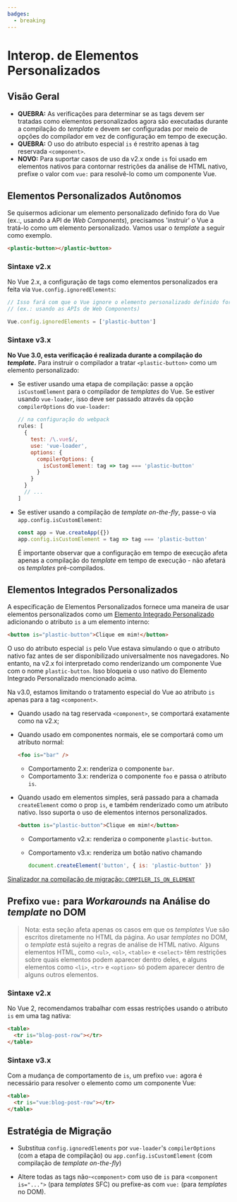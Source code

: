 ```yaml
---
badges:
  - breaking
---
```


# Interop. de Elementos Personalizados <MigrationBadges :badges="$frontmatter.badges" />

## Visão Geral

- **QUEBRA:** As verificações para determinar se as tags devem ser tratadas como elementos personalizados agora são executadas durante a compilação do _template_ e devem ser configuradas por meio de opções do compilador em vez de configuração em tempo de execução.
- **QUEBRA:** O uso do atributo especial `is` é restrito apenas à tag reservada `<component>`.
- **NOVO:** Para suportar casos de uso da v2.x onde `is` foi usado em elementos nativos para contornar restrições da análise de HTML nativo, prefixe o valor com `vue:` para resolvê-lo como um componente Vue.

## Elementos Personalizados Autônomos

Se quisermos adicionar um elemento personalizado definido fora do Vue (ex.:, usando a API de _Web Components_), precisamos 'instruir' o Vue a tratá-lo como um elemento personalizado. Vamos usar o _template_ a seguir como exemplo.

```html
<plastic-button></plastic-button>
```

### Sintaxe v2.x

No Vue 2.x, a configuração de tags como elementos personalizados era feita via `Vue.config.ignoredElements`:

```js
// Isso fará com que o Vue ignore o elemento personalizado definido fora do Vue
// (ex.: usando as APIs de Web Components)

Vue.config.ignoredElements = ['plastic-button']
```

### Sintaxe v3.x

**No Vue 3.0, esta verificação é realizada durante a compilação do _template_.** Para instruir o compilador a tratar `<plastic-button>` como um elemento personalizado:

- Se estiver usando uma etapa de compilação: passe a opção `isCustomElement` para o compilador de _templates_ do Vue. Se estiver usando `vue-loader`, isso deve ser passado através da opção `compilerOptions` do `vue-loader`:

  ```js
  // na configuração do webpack
  rules: [
    {
      test: /\.vue$/,
      use: 'vue-loader',
      options: {
        compilerOptions: {
          isCustomElement: tag => tag === 'plastic-button'
        }
      }
    }
    // ...
  ]
  ```

- Se estiver usando a compilação de _template_ _on-the-fly_, passe-o via `app.config.isCustomElement`:

  ```js
  const app = Vue.createApp({})
  app.config.isCustomElement = tag => tag === 'plastic-button'
  ```

  É importante observar que a configuração em tempo de execução afeta apenas a compilação do _template_ em tempo de execução - não afetará os _templates_ pré-compilados.

## Elementos Integrados Personalizados

A especificação de Elementos Personalizados fornece uma maneira de usar elementos personalizados como um [Elemento Integrado Personalizado](https://html.spec.whatwg.org/multipage/custom-elements.html#custom-elements-customized-builtin-example) adicionando o atributo `is` a um elemento interno:

```html
<button is="plastic-button">Clique em mim!</button>
```

O uso do atributo especial `is` pelo Vue estava simulando o que o atributo nativo faz antes de ser disponibilizado universalmente nos navegadores. No entanto, na v2.x foi interpretado como renderizando um componente Vue com o nome `plastic-button`. Isso bloqueia o uso nativo do Elemento Integrado Personalizado mencionado acima.

Na v3.0, estamos limitando o tratamento especial do Vue ao atributo `is` apenas para a tag `<component>`.

- Quando usado na tag reservada `<component>`, se comportará exatamente como na v2.x;
- Quando usado em componentes normais, ele se comportará como um atributo normal:

  ```html
  <foo is="bar" />
  ```

  - Comportamento 2.x: renderiza o componente `bar`.
  - Comportamento 3.x: renderiza o componente `foo` e passa o atributo `is`.

- Quando usado em elementos simples, será passado para a chamada `createElement` como o prop `is`, e também renderizado como um atributo nativo. Isso suporta o uso de elementos internos personalizados.

  ```html
  <button is="plastic-button">Clique em mim!</button>
  ```

  - Comportamento v2.x: renderiza o componente `plastic-button`.
  - Comportamento v3.x: renderiza um botão nativo chamando

    ```js
    document.createElement('button', { is: 'plastic-button' })
    ```

[Sinalizador na compilação de migração: `COMPILER_IS_ON_ELEMENT`](migration-build.html#compat-configuration)

## Prefixo `vue:` para _Workarounds_ na Análise do _template_ no DOM

> Nota: esta seção afeta apenas os casos em que os _templates_ Vue são escritos diretamente no HTML da página.
> Ao usar _templates_ no DOM, o _template_ está sujeito a regras de análise de HTML nativo. Alguns elementos HTML, como `<ul>`, `<ol>`, `<table>` e `<select>` têm restrições sobre quais elementos podem aparecer dentro deles, e alguns elementos como `<li>`, `<tr>` e `<option>` só podem aparecer dentro de alguns outros elementos.

### Sintaxe v2.x

No Vue 2, recomendamos trabalhar com essas restrições usando o atributo `is` em uma tag nativa:

```html
<table>
  <tr is="blog-post-row"></tr>
</table>
```

### Sintaxe v3.x

Com a mudança de comportamento de `is`, um prefixo `vue:` agora é necessário para resolver o elemento como um componente Vue:

```html
<table>
  <tr is="vue:blog-post-row"></tr>
</table>
```

## Estratégia de Migração

- Substitua `config.ignoredElements` por `vue-loader`'s `compilerOptions` (com a etapa de compilação) ou `app.config.isCustomElement` (com compilação de _template_ _on-the-fly_)

- Altere todas as tags não-`<component>` com uso de `is` para `<component is="...">` (para _templates_ SFC) ou prefixe-as com `vue:` (para _templates_ no DOM).
